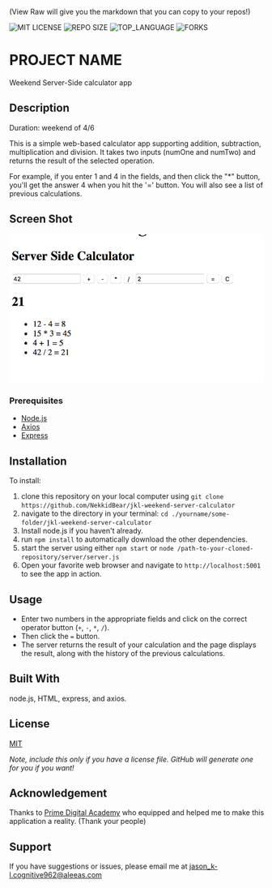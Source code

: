 (View Raw will give you the markdown that you can copy to your repos!)


![MIT LICENSE](https://img.shields.io/github/license/scottbromander/the_marketplace.svg?style=flat-square)
![REPO SIZE](https://img.shields.io/github/repo-size/scottbromander/the_marketplace.svg?style=flat-square)
![TOP_LANGUAGE](https://img.shields.io/github/languages/top/scottbromander/the_marketplace.svg?style=flat-square)
![FORKS](https://img.shields.io/github/forks/scottbromander/the_marketplace.svg?style=social)

# PROJECT NAME

Weekend Server-Side calculator app

## Description

Duration: weekend of 4/6

This is a simple web-based calculator app supporting addition, subtraction, multiplication and division. It takes two inputs (numOne and numTwo) and returns the result of the selected operation. 

For example, if you enter 1 and 4 in the fields, and then click the "*" button, you'll get the answer 4 when you hit the '=' button. You will also see a list of previous calculations.

## Screen Shot

![Screenshot of the calculator in use](./images/baseMode.png)
### Prerequisites

- [Node.js](https://nodejs.org/)
- [Axios](https://axios-http.com/)
- [Express](https://expressjs.com/)

## Installation

To install: 
1. clone this repository on your local computer using `git clone https://github.com/NekkidBear/jkl-weekend-server-calculator`
2. navigate to the directory in your terminal: `cd ./yourname/some-folder/jkl-weekend-server-calculator`
3. Install node.js if you haven't already.
4. run `npm install` to automatically download the other dependencies.
5. start the server using either `npm start` or `node /path-to-your-cloned-repository/server/server.js`
6. Open your favorite web browser and navigate to `http://localhost:5001` to see the app in action.

## Usage
* Enter two numbers in the appropriate fields and click on the correct operator button (`+`, `-`, `*`, `/`).
* Then click the `=` button.
* The server returns the result of your calculation and the page displays the result, along with the history of the previous calculations.


## Built With

node.js, HTML, express, and axios.

## License
[MIT](https://choosealicense.com/licenses/mit/)

_Note, include this only if you have a license file. GitHub will generate one for you if you want!_

## Acknowledgement
Thanks to [Prime Digital Academy](www.primeacademy.io) who equipped and helped me to make this application a reality. (Thank your people)

## Support
If you have suggestions or issues, please email me at [jason_k-l.cognitive962@aleeas.com](mailto:jason_k-l.cognitive962@aleeas.com)